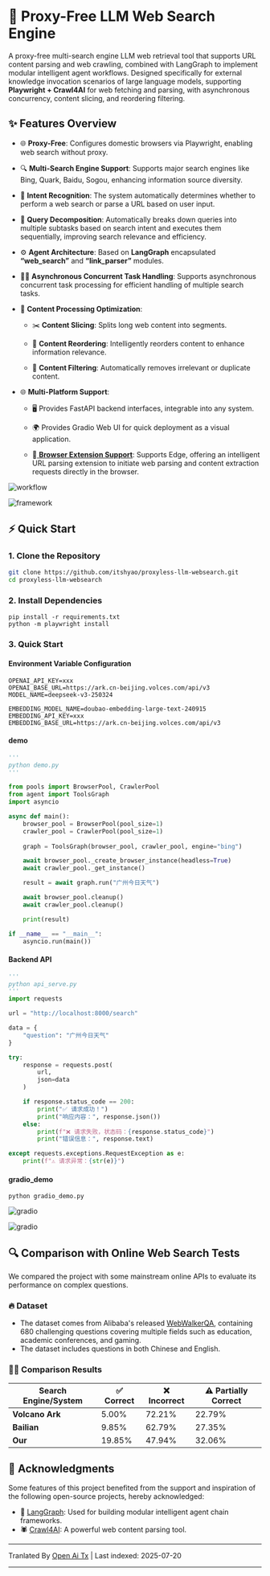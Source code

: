 ﻿
# 🧠 Proxy-Free LLM Web Search Engine

A proxy-free multi-search engine LLM web retrieval tool that supports URL content parsing and web crawling, combined with LangGraph to implement modular intelligent agent workflows. Designed specifically for external knowledge invocation scenarios of large language models, supporting **Playwright + Crawl4AI** for web fetching and parsing, with asynchronous concurrency, content slicing, and reordering filtering.

## ✨ Features Overview

- 🌐 **Proxy-Free**: Configures domestic browsers via Playwright, enabling web search without proxy.
- 🔍 **Multi-Search Engine Support**: Supports major search engines like Bing, Quark, Baidu, Sogou, enhancing information source diversity.
- 🤖 **Intent Recognition**: The system automatically determines whether to perform a web search or parse a URL based on user input.
- 🔄 **Query Decomposition**: Automatically breaks down queries into multiple subtasks based on search intent and executes them sequentially, improving search relevance and efficiency.
- ⚙️ **Agent Architecture**: Based on **LangGraph** encapsulated **“web_search”** and **“link_parser”** modules.
- 🏃‍♂️ **Asynchronous Concurrent Task Handling**: Supports asynchronous concurrent task processing for efficient handling of multiple search tasks.
- 📝 **Content Processing Optimization**:

  - ✂️ **Content Slicing**: Splits long web content into segments.

  - 🔄 **Content Reordering**: Intelligently reorders content to enhance information relevance.

  - 🚫 **Content Filtering**: Automatically removes irrelevant or duplicate content.
- 🌐 **Multi-Platform Support**:

  - 🖥️ Provides FastAPI backend interfaces, integrable into any system.

  - 🌍 Provides Gradio Web UI for quick deployment as a visual application.
  
  - 🧩[ **Browser Extension Support**](https://github.com/itshyao/proxyless-llm-websearch/tree/main/extension): Supports Edge, offering an intelligent URL parsing extension to initiate web parsing and content extraction requests directly in the browser.
  

![workflow](https://raw.githubusercontent.com/itshyao/proxyless-llm-websearch/main/img/workflow.png)

![framework](https://raw.githubusercontent.com/itshyao/proxyless-llm-websearch/main/img/framework.png)

## ⚡ Quick Start

### 1. Clone the Repository


```bash
git clone https://github.com/itshyao/proxyless-llm-websearch.git
cd proxyless-llm-websearch
```
### 2. Install Dependencies


```
pip install -r requirements.txt
python -m playwright install
```
### 3. Quick Start

#### Environment Variable Configuration


```
OPENAI_API_KEY=xxx
OPENAI_BASE_URL=https://ark.cn-beijing.volces.com/api/v3
MODEL_NAME=deepseek-v3-250324

EMBEDDING_MODEL_NAME=doubao-embedding-large-text-240915
EMBEDDING_API_KEY=xxx
EMBEDDING_BASE_URL=https://ark.cn-beijing.volces.com/api/v3
```
#### demo


```python
'''
python demo.py
'''

from pools import BrowserPool, CrawlerPool
from agent import ToolsGraph
import asyncio

async def main():
    browser_pool = BrowserPool(pool_size=1)
    crawler_pool = CrawlerPool(pool_size=1)
    
    graph = ToolsGraph(browser_pool, crawler_pool, engine="bing")

    await browser_pool._create_browser_instance(headless=True)
    await crawler_pool._get_instance()

    result = await graph.run("广州今日天气")

    await browser_pool.cleanup()
    await crawler_pool.cleanup()

    print(result)

if __name__ == "__main__":
    asyncio.run(main())
```
#### Backend API


```python
'''
python api_serve.py
'''
import requests

url = "http://localhost:8000/search"

data = {
    "question": "广州今日天气"
}

try:
    response = requests.post(
        url,
        json=data
    )

    if response.status_code == 200:
        print("✅ 请求成功！")
        print("响应内容：", response.json())
    else:
        print(f"❌ 请求失败，状态码：{response.status_code}")
        print("错误信息：", response.text)

except requests.exceptions.RequestException as e:
    print(f"⚠️ 请求异常：{str(e)}")
```
#### gradio_demo


```
python gradio_demo.py
```
![gradio](https://raw.githubusercontent.com/itshyao/proxyless-llm-websearch/main/img/gradio1.png)

![gradio](https://raw.githubusercontent.com/itshyao/proxyless-llm-websearch/main/img/gradio2.png)

## 🔍 Comparison with Online Web Search Tests

We compared the project with some mainstream online APIs to evaluate its performance on complex questions.

### 🔥 Dataset

- The dataset comes from Alibaba's released [WebWalkerQA](https://huggingface.co/datasets/callanwu/WebWalkerQA), containing 680 challenging questions covering multiple fields such as education, academic conferences, and gaming.
- The dataset includes questions in both Chinese and English.

### 🧑‍🏫 Comparison Results

| Search Engine/System | ✅ Correct | ❌ Incorrect | ⚠️ Partially Correct |
| -------------------- | ---------- | ------------ | -------------------- |
| **Volcano Ark**      | 5.00%      | 72.21%       | 22.79%               |
| **Bailian**          | 9.85%      | 62.79%       | 27.35%               |
| **Our**              | 19.85%     | 47.94%       | 32.06%               |

## 🙏 Acknowledgments

Some features of this project benefited from the support and inspiration of the following open-source projects, hereby acknowledged:

- 🧠 [LangGraph](https://github.com/langchain-ai/langgraph): Used for building modular intelligent agent chain frameworks.
- 🕷 [Crawl4AI](https://github.com/unclecode/crawl4ai): A powerful web content parsing tool.


---

Tranlated By [Open Ai Tx](https://github.com/OpenAiTx/OpenAiTx) | Last indexed: 2025-07-20

---